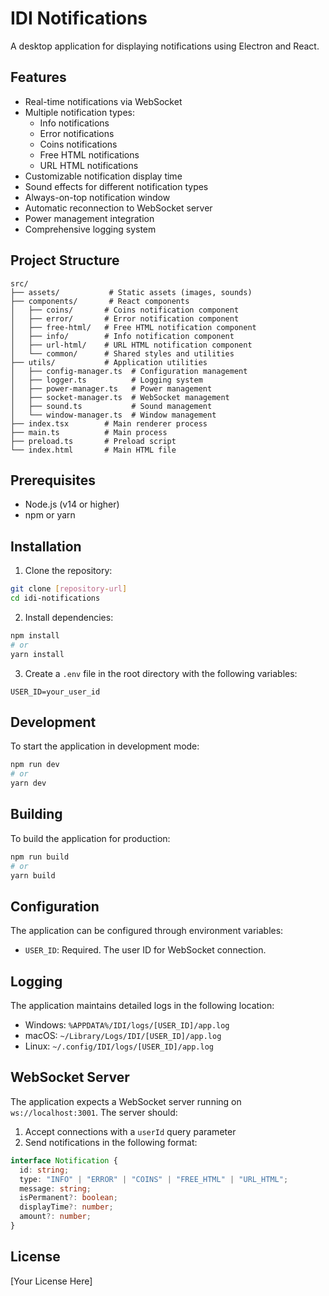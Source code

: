 # IDI Notifications

A desktop application for displaying notifications using Electron and React.

## Features

- Real-time notifications via WebSocket
- Multiple notification types:
  - Info notifications
  - Error notifications
  - Coins notifications
  - Free HTML notifications
  - URL HTML notifications
- Customizable notification display time
- Sound effects for different notification types
- Always-on-top notification window
- Automatic reconnection to WebSocket server
- Power management integration
- Comprehensive logging system

## Project Structure

```
src/
├── assets/           # Static assets (images, sounds)
├── components/       # React components
│   ├── coins/       # Coins notification component
│   ├── error/       # Error notification component
│   ├── free-html/   # Free HTML notification component
│   ├── info/        # Info notification component
│   ├── url-html/    # URL HTML notification component
│   └── common/      # Shared styles and utilities
├── utils/           # Application utilities
│   ├── config-manager.ts  # Configuration management
│   ├── logger.ts          # Logging system
│   ├── power-manager.ts   # Power management
│   ├── socket-manager.ts  # WebSocket management
│   ├── sound.ts           # Sound management
│   └── window-manager.ts  # Window management
├── index.tsx        # Main renderer process
├── main.ts          # Main process
├── preload.ts       # Preload script
└── index.html       # Main HTML file
```

## Prerequisites

- Node.js (v14 or higher)
- npm or yarn

## Installation

1. Clone the repository:

```bash
git clone [repository-url]
cd idi-notifications
```

2. Install dependencies:

```bash
npm install
# or
yarn install
```

3. Create a `.env` file in the root directory with the following variables:

```
USER_ID=your_user_id
```

## Development

To start the application in development mode:

```bash
npm run dev
# or
yarn dev
```

## Building

To build the application for production:

```bash
npm run build
# or
yarn build
```

## Configuration

The application can be configured through environment variables:

- `USER_ID`: Required. The user ID for WebSocket connection.

## Logging

The application maintains detailed logs in the following location:

- Windows: `%APPDATA%/IDI/logs/[USER_ID]/app.log`
- macOS: `~/Library/Logs/IDI/[USER_ID]/app.log`
- Linux: `~/.config/IDI/logs/[USER_ID]/app.log`

## WebSocket Server

The application expects a WebSocket server running on `ws://localhost:3001`. The server should:

1. Accept connections with a `userId` query parameter
2. Send notifications in the following format:

```typescript
interface Notification {
  id: string;
  type: "INFO" | "ERROR" | "COINS" | "FREE_HTML" | "URL_HTML";
  message: string;
  isPermanent?: boolean;
  displayTime?: number;
  amount?: number;
}
```

## License

[Your License Here]
